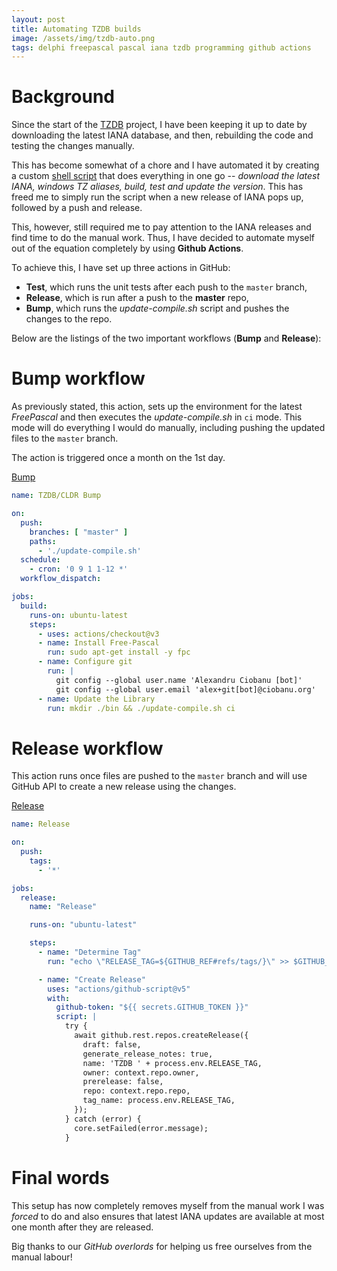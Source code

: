 ```yaml
---
layout: post
title: Automating TZDB builds
image: /assets/img/tzdb-auto.png
tags: delphi freepascal pascal iana tzdb programming github actions
---
```

# Background

Since the start of the [TZDB](https://github.com/pavkam/tzdb/) project, I have been keeping it up to date by downloading the latest IANA database, and then, rebuilding the code and testing the changes manually.

This has become somewhat of a chore and I have automated it by creating a custom [shell script](https://github.com/pavkam/tzdb/update-compile.sh) that does everything in one go -- _download the latest IANA, windows TZ aliases, build, test and update the version_. This has freed me to simply run the script when a new release of IANA pops up, followed by a push and release.

This, however, still required me to pay attention to the IANA releases and find time to do the manual work. Thus, I have decided to automate myself out of the equation completely by using **Github Actions**.

To achieve this, I have set up three actions in GitHub:
* **Test**, which runs the unit tests after each push to the `master` branch,
* **Release**, which is run after a push to the **master** repo,
* **Bump**, which runs the _update-compile.sh_ script and pushes the changes to the repo.

Below are the listings of the two important workflows (**Bump** and **Release**):

# Bump workflow

As previously stated, this action, sets up the environment for the latest _FreePascal_ and then executes the _update-compile.sh_ in `ci` mode. This mode will do everything I would do manually, including pushing the updated files to the `master` branch.

The action is triggered once a month on the 1st day.

[Bump](https://github.com/pavkam/tzdb/.github/workflows/bump.yml)
```yaml
name: TZDB/CLDR Bump

on:
  push:
    branches: [ "master" ]
    paths:
      - './update-compile.sh'
  schedule:
    - cron: '0 9 1 1-12 *'
  workflow_dispatch:

jobs:
  build:
    runs-on: ubuntu-latest
    steps:
      - uses: actions/checkout@v3 
      - name: Install Free-Pascal
        run: sudo apt-get install -y fpc
      - name: Configure git
        run: |
          git config --global user.name 'Alexandru Ciobanu [bot]'
          git config --global user.email 'alex+git[bot]@ciobanu.org'
      - name: Update the Library
        run: mkdir ./bin && ./update-compile.sh ci
```

# Release workflow

This action runs once files are pushed to the `master` branch and will use GitHub API to create a new release using the changes.

[Release](https://github.com/pavkam/tzdb/.github/workflows/realease.yml)
```yaml
name: Release

on:
  push:
    tags:        
      - '*'

jobs:
  release:
    name: "Release"

    runs-on: "ubuntu-latest"

    steps:
      - name: "Determine Tag"
        run: "echo \"RELEASE_TAG=${GITHUB_REF#refs/tags/}\" >> $GITHUB_ENV"

      - name: "Create Release"
        uses: "actions/github-script@v5"
        with:
          github-token: "${{ secrets.GITHUB_TOKEN }}"
          script: |
            try {
              await github.rest.repos.createRelease({
                draft: false,
                generate_release_notes: true,
                name: 'TZDB ' + process.env.RELEASE_TAG,
                owner: context.repo.owner,
                prerelease: false,
                repo: context.repo.repo,
                tag_name: process.env.RELEASE_TAG,
              });
            } catch (error) {
              core.setFailed(error.message);
            }
```

# Final words

This setup has now completely removes myself from the manual work I was _forced_ to do and also ensures that latest IANA updates are available at most one month after they are released.

Big thanks to our _GitHub overlords_ for helping us free ourselves from the manual labour!